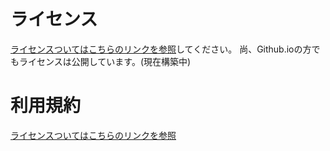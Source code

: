 # ライセンス
[ライセンスついてはこちらのリンクを参照](https://github.com/kouhei-math-project/kouhei-math-project.github.io/blob/main/LICENSE.md)してください。
尚、Github.ioの方でもライセンスは公開しています。(現在構築中)
# 利用規約
[ライセンスついてはこちらのリンクを参照](https://github.com/kouhei-math-project/kouhei-math-project.github.io/blob/main/terms_of_use.md)
